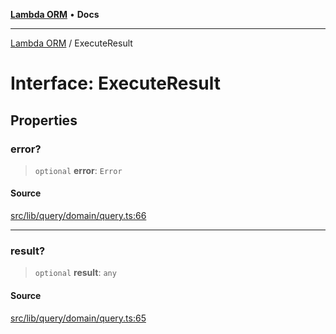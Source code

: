 [**Lambda ORM**](../README.md) • **Docs**

***

[Lambda ORM](../README.md) / ExecuteResult

# Interface: ExecuteResult

## Properties

### error?

> `optional` **error**: `Error`

#### Source

[src/lib/query/domain/query.ts:66](https://github.com/lambda-orm/lambdaorm/blob/ae41e9f29a20e534dbb23bd57233d0aca1040204/src/lib/query/domain/query.ts#L66)

***

### result?

> `optional` **result**: `any`

#### Source

[src/lib/query/domain/query.ts:65](https://github.com/lambda-orm/lambdaorm/blob/ae41e9f29a20e534dbb23bd57233d0aca1040204/src/lib/query/domain/query.ts#L65)
